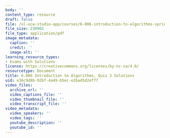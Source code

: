 ```yaml
---
body: ''
content_type: resource
draft: false
file: /ol-ocw-studio-app/courses/6-006-introduction-to-algorithms-spring-2020/mit6_006s20_q3_sol.pdf
file_size: 230902
file_type: application/pdf
image_metadata:
  caption: ''
  credit: ''
  image-alt: ''
learning_resource_types:
- Exams with Solutions
license: https://creativecommons.org/licenses/by-nc-sa/4.0/
resourcetype: Document
title: 6.006 Introduction to Algorithms, Quiz 3 Solutions
uid: e36c9d8b-92bf-4a49-b5ec-e2bad5d2ef77
video_files:
  archive_url: ''
  video_captions_file: ''
  video_thumbnail_file: ''
  video_transcript_file: ''
video_metadata:
  video_speakers: ''
  video_tags: ''
  youtube_description: ''
  youtube_id: ''
---
```

